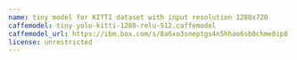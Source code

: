 ```yaml
---
name: tiny model for KITTI dataset with input resolution 1280x720
caffemodel: tiny-yolo-kitti-1280-relu-512.caffemodel
caffemodel_url: https://ibm.box.com/s/8a6xo3sneptgs4n5hhao6sb0chme8ip8
license: unrestricted
---
```


